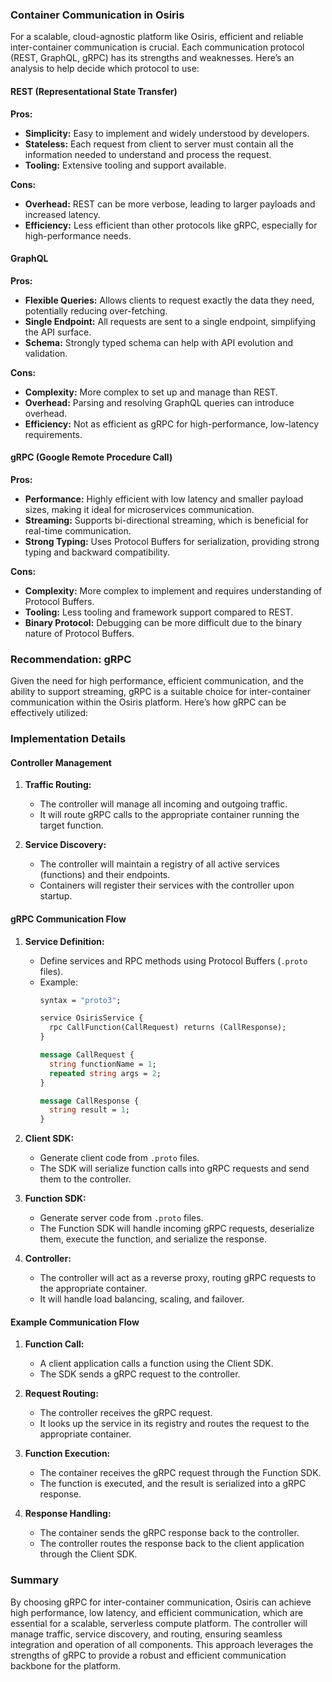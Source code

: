 ### Container Communication in Osiris

For a scalable, cloud-agnostic platform like Osiris, efficient and reliable inter-container communication is crucial. Each communication protocol (REST, GraphQL, gRPC) has its strengths and weaknesses. Here’s an analysis to help decide which protocol to use:

#### REST (Representational State Transfer)

**Pros:**
- **Simplicity:** Easy to implement and widely understood by developers.
- **Stateless:** Each request from client to server must contain all the information needed to understand and process the request.
- **Tooling:** Extensive tooling and support available.

**Cons:**
- **Overhead:** REST can be more verbose, leading to larger payloads and increased latency.
- **Efficiency:** Less efficient than other protocols like gRPC, especially for high-performance needs.

#### GraphQL

**Pros:**
- **Flexible Queries:** Allows clients to request exactly the data they need, potentially reducing over-fetching.
- **Single Endpoint:** All requests are sent to a single endpoint, simplifying the API surface.
- **Schema:** Strongly typed schema can help with API evolution and validation.

**Cons:**
- **Complexity:** More complex to set up and manage than REST.
- **Overhead:** Parsing and resolving GraphQL queries can introduce overhead.
- **Efficiency:** Not as efficient as gRPC for high-performance, low-latency requirements.

#### gRPC (Google Remote Procedure Call)

**Pros:**
- **Performance:** Highly efficient with low latency and smaller payload sizes, making it ideal for microservices communication.
- **Streaming:** Supports bi-directional streaming, which is beneficial for real-time communication.
- **Strong Typing:** Uses Protocol Buffers for serialization, providing strong typing and backward compatibility.

**Cons:**
- **Complexity:** More complex to implement and requires understanding of Protocol Buffers.
- **Tooling:** Less tooling and framework support compared to REST.
- **Binary Protocol:** Debugging can be more difficult due to the binary nature of Protocol Buffers.

### Recommendation: gRPC

Given the need for high performance, efficient communication, and the ability to support streaming, gRPC is a suitable choice for inter-container communication within the Osiris platform. Here’s how gRPC can be effectively utilized:

### Implementation Details

#### Controller Management

1. **Traffic Routing:**
   - The controller will manage all incoming and outgoing traffic.
   - It will route gRPC calls to the appropriate container running the target function.

2. **Service Discovery:**
   - The controller will maintain a registry of all active services (functions) and their endpoints.
   - Containers will register their services with the controller upon startup.

#### gRPC Communication Flow

1. **Service Definition:**
   - Define services and RPC methods using Protocol Buffers (`.proto` files).
   - Example:
     ```protobuf
     syntax = "proto3";

     service OsirisService {
       rpc CallFunction(CallRequest) returns (CallResponse);
     }

     message CallRequest {
       string functionName = 1;
       repeated string args = 2;
     }

     message CallResponse {
       string result = 1;
     }
     ```

2. **Client SDK:**
   - Generate client code from `.proto` files.
   - The SDK will serialize function calls into gRPC requests and send them to the controller.

3. **Function SDK:**
   - Generate server code from `.proto` files.
   - The Function SDK will handle incoming gRPC requests, deserialize them, execute the function, and serialize the response.

4. **Controller:**
   - The controller will act as a reverse proxy, routing gRPC requests to the appropriate container.
   - It will handle load balancing, scaling, and failover.

#### Example Communication Flow

1. **Function Call:**
   - A client application calls a function using the Client SDK.
   - The SDK sends a gRPC request to the controller.

2. **Request Routing:**
   - The controller receives the gRPC request.
   - It looks up the service in its registry and routes the request to the appropriate container.

3. **Function Execution:**
   - The container receives the gRPC request through the Function SDK.
   - The function is executed, and the result is serialized into a gRPC response.

4. **Response Handling:**
   - The container sends the gRPC response back to the controller.
   - The controller routes the response back to the client application through the Client SDK.

### Summary

By choosing gRPC for inter-container communication, Osiris can achieve high performance, low latency, and efficient communication, which are essential for a scalable, serverless compute platform. The controller will manage traffic, service discovery, and routing, ensuring seamless integration and operation of all components. This approach leverages the strengths of gRPC to provide a robust and efficient communication backbone for the platform.